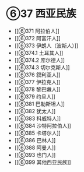 # ⑥37 西亚民族

- [[⑥371 阿拉伯人]]
- [[⑥372 阿富汗人]]
- [[⑥373 伊朗人（波斯人）]]
- [[⑥374.1 土耳其人]]
- [[⑥374.2 库尔德人]]
- [[⑥374.3 切尔克斯人]]
- [[⑥376 叙利亚人]]
- [[⑥377 伊拉克人]]
- [[⑥378 黎巴嫩人]]
- [[⑥379 约旦人]]
- [[⑥381 巴勒斯坦人]]
- [[⑥382 犹太人]]
- [[⑥383 科威特人]]
- [[⑥384 沙特阿拉伯人]]
- [[⑥385 卡塔尔人]]
- [[⑥386 巴林人]]
- [[⑥388 阿曼人]]
- [[⑥393 也门人]]
- [[⑥399 其他西亚民族]]
